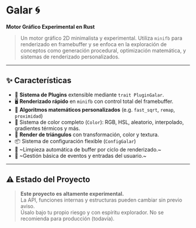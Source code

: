 # Galar 🌀  
**Motor Gráfico Experimental en Rust**

> Un motor gráfico 2D minimalista y experimental. Utiliza `minifb` para renderizado en framebuffer y se enfoca en la exploración de conceptos como generación procedural, optimización matemática, y sistemas de renderizado personalizados.

---

## ✨ Características

- 🔧 **Sistema de Plugins** extensible mediante `trait PluginGalar`.
- 🖥️ **Renderizado rápido** en `minifb` con control total del framebuffer.
- 🧠 **Algoritmos matemáticos personalizados** (e.g. `fast_sqrt`, `remap`, `proximidad`)
- 🎨 Sistema de color completo (`Color`): RGB, HSL, aleatorio, interpolado, gradientes térmicos y más.
- 🔺 **Render de triángulos** con transformación, color y textura.
- 📦 Sistema de configuración flexible (`ConfigGalar`)
- 🧼 ~Limpieza automática de buffer por ciclo de renderizado.~
- 🧭 ~Gestión básica de eventos y entradas del usuario.~

---

## ⚠️ Estado del Proyecto

> **Este proyecto es altamente experimental.**  
> La API, funciones internas y estructuras pueden cambiar sin previo aviso.  
> Úsalo bajo tu propio riesgo y con espíritu explorador. No se recomienda para producción (todavía).
